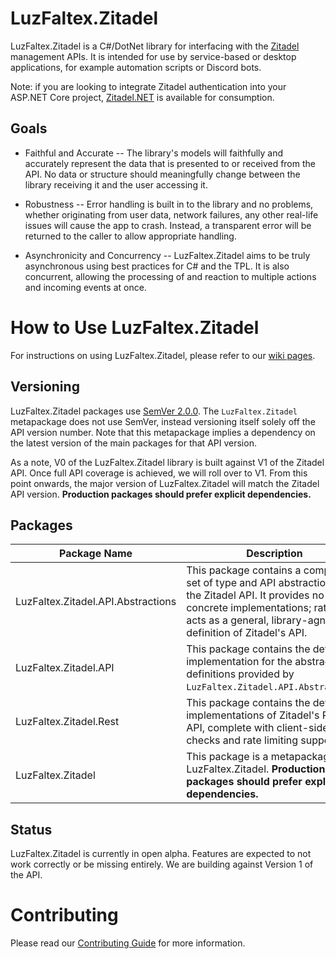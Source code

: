 # LuzFaltex.Zitadel

LuzFaltex.Zitadel is a C#/DotNet library for interfacing with the [Zitadel](https://zitadel.com/) management APIs. It is intended for use by service-based or desktop applications, for example automation scripts or Discord bots.

Note: if you are looking to integrate Zitadel authentication into your ASP.NET Core project, [Zitadel.NET](https://github.com/zitadel/zitadel-net) is available for consumption.

## Goals

* Faithful and Accurate -- The library's models will faithfully and accurately represent the data that is presented to or received from the API. No data or structure should meaningfully change between the library receiving it and the user accessing it.

* Robustness -- Error handling is built in to the library and no problems, whether originating from user data, network failures, any other real-life issues will cause the app to crash. Instead, a transparent error will be returned to the caller to allow appropriate handling.

* Asynchronicity and Concurrency -- LuzFaltex.Zitadel aims to be truly asynchronous using best practices for C# and the TPL. It is also concurrent, allowing the processing of and reaction to multiple actions and incoming events at once.

# How to Use LuzFaltex.Zitadel

For instructions on using LuzFaltex.Zitadel, please refer to our [wiki pages](https://github.com/LuzFaltex/LuzFaltex.Zitadel/wiki).


## Versioning

LuzFaltex.Zitadel packages use [SemVer 2.0.0](https://semver.org/spec/v2.0.0.html). The `LuzFaltex.Zitadel` metapackage does not use SemVer, instead versioning itself solely off the API version number. Note that this metapackage implies a dependency on the latest version of the main packages for that API version.

As a note, V0 of the LuzFaltex.Zitadel library is built against V1 of the Zitadel API. Once full API coverage is achieved, we will roll over to V1. From this point onwards, the major version of LuzFaltex.Zitadel will match the Zitadel API version. <strong>Production packages should prefer explicit dependencies.</strong>

## Packages

| Package Name | Description |
|--------------|-------------|
| LuzFaltex.Zitadel.API.Abstractions | This package contains a complete set of type and API abstractions for the Zitadel API. It provides no concrete implementations; rather, it acts as a general, library-agnostic definition of Zitadel's API. |
| LuzFaltex.Zitadel.API | This package contains the default implementation for the abstract API definitions provided by `LuzFaltex.Zitadel.API.Abstractions`. |
| LuzFaltex.Zitadel.Rest | This package contains the default implementations of Zitadel's REST API, complete with client-side sanity checks and rate limiting support. |
| LuzFaltex.Zitadel | This package is a metapackage for LuzFaltex.Zitadel. <strong>Production packages should prefer explicit dependencies.</strong> |

## Status

LuzFaltex.Zitadel is currently in open alpha. Features are expected to not work correctly or be missing entirely. We are building against Version 1 of the API.

# Contributing

Please read our [Contributing Guide](https://github.com/dotnet/runtime/blob/main/.github/CONTRIBUTING.md) for more information.